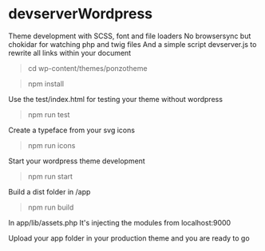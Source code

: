 # devserverWordpress

Theme development with SCSS, font and file loaders
No browsersync but chokidar for watching php and twig files
And a simple script devserver.js to rewrite all links within your document


> cd wp-content/themes/ponzotheme

> npm install

Use the test/index.html for testing your theme without wordpress 
> npm run test

Create a typeface from your svg icons
> npm run icons

Start your wordpress theme development
> npm run start

Build a dist folder in /app
> npm run build

In app/lib/assets.php
It's injecting the modules from localhost:9000



Upload your app folder in your production theme and you are ready to go
